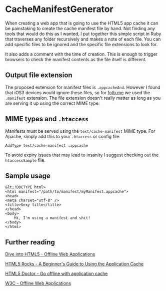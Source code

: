 # CacheManifestGenerator

When creating a web app that is going to use the HTML5 app cache it can be painstaking to create the cache manifest file by hand. Not finding any tools that would do this as I wanted, I put together this simple script in Ruby that traverses any folder recursively and makes a note of each file. You can add specific files to be ignored and the specific file extensions to look for.

It also adds a comment with the time of creation. This is enough to trigger browsers to check the manifest contents as the file itself is different.

## Output file extension

The proposed extension for manifest files is `.appcacheAnd`. However I found that iOS3 devices would ignore these files, so for [fotb.me](http://fotb.me) we used the `.manifest` extension. The file extension doesn't really matter as long as you are serving it up using the correct MIME type.

## MIME types and `.htaccess`

Manifests must be served using the `text/cache-manifest` MIME type. For Apache, simply add this to your `.htaccess` or config file:

	AddType text/cache-manifest .appcache

To avoid expiry issues that may lead to insanity I suggest checking out the `htaccessSample` file.

## Sample usage
	&lt;!DOCTYPE html>
	<html manifest="/path/to/manifest/myManifest.appcache">
	<head>
	<meta charset="utf-8" />
	<title>Sexy title</title>
	</head>
	<body>
		Hi, I'm using a manifest and shit!
	</body>
	</html>

## Further reading

[Dive into HTML5 - Offline Web Applications](http://diveintohtml5.org/offline.html)

[HTML5 Rocks - A Beginner's Guide to Using the Application Cache](http://www.html5rocks.com/en/tutorials/appcache/beginner/)

[HTML5 Doctor - Go offline with application cache](http://html5doctor.com/go-offline-with-application-cache/)

[W3C - Offline Web Applications](http://www.w3.org/TR/offline-webapps/)